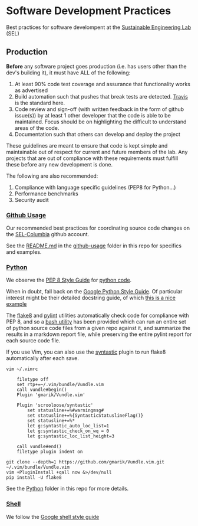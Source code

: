 # Software Development Practices

Best practices for software develompent at the [Sustainable Engineering Lab](http://modilabs.org) (SEL)

## Production

**Before** any software project goes production (i.e. has users other than the dev's building it), it must have ALL of the following:

1.  At least 90% code test coverage and assurance that functionality works as advertised
2.  Build automation such that pushes that break tests are detected.  [Travis](travis-ci.org) is the standard here.
3.  Code review and sign-off (with written feedback in the form of github issue(s)) by at least 1 other developer that the code is able to be maintained.  Focus should be on highlighting the difficult to understand areas of the code.
4.  Documentation such that others can develop and deploy the project

These guidelines are meant to ensure that code is kept simple and maintainable out of respect for current and future members of the lab.  Any projects that are out of compliance with these requirements must fulfill these before any new development is done.

The following are also recommended:

1.  Compliance with language specific guidelines (PEP8 for Python...)
2.  Performance benchmarks
3.  Security audit

### [Github Usage](github-usage)

Our recommended best practices for coordinating source code changes on the [SEL-Columbia](https://github.com/SEL-Columbia) github account.

See the [README.md](github-usage/README.md) in the [github-usage](github-usage) folder in this repo for specifics and examples.


### [Python](Python)

We observe the [PEP 8 Style Guide](http://www.python.org/dev/peps/pep-0008/) for [python code](http://www.python.org/).

When in doubt, fall back on the [Google Python Style Guide](https://google.github.io/styleguide/pyguide.html).  Of particular interest might be their detailed docstring guide, of which [this is a nice example](http://sphinxcontrib-napoleon.readthedocs.org/en/latest/example_google.html)

The [flake8](https://pypi.python.org/pypi/flake8) and [pylint](http://pylint.org/) utilities automatically check code for compliance with PEP 8, and so a [bash utility](Python/generate_qc_makefile.sh) has been provided which can run an entire set of python source code files from a given repo against it, and summarize the results in a markdown report file, while preserving the entire pylint report for each source code file.

If you use Vim, you can also use the [syntastic](https://github.com/scrooloose/syntastic) plugin to run flake8 automatically after each save.

	vim ~/.vimrc

		filetype off
		set rtp+=~/.vim/bundle/Vundle.vim
		call vundle#begin()
		Plugin 'gmarik/Vundle.vim'

		Plugin 'scrooloose/syntastic'
			set statusline+=%#warningmsg#
			set statusline+=%{SyntasticStatuslineFlag()}
			set statusline+=%*
			let g:syntastic_auto_loc_list=1
			let g:syntastic_check_on_wq = 0
			let g:syntastic_loc_list_height=3

		call vundle#end()
		filetype plugin indent on

	git clone --depth=1 https://github.com/gmarik/Vundle.vim.git ~/.vim/bundle/Vundle.vim
	vim +PluginInstall +qall now &>/dev/null
	pip install -U flake8

See the [Python](Python) folder in this repo for more details.

### [Shell](shell)

We follow the [Google shell style guide](https://google.github.io/styleguide/shell.xml)
